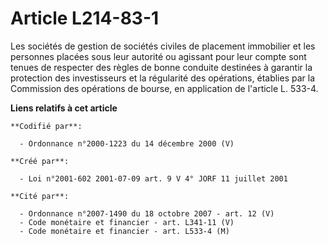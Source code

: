 # Article L214-83-1

Les sociétés de gestion de sociétés civiles de placement immobilier et les personnes placées sous leur autorité ou agissant
pour leur compte sont tenues de respecter des règles de bonne conduite destinées à garantir la protection des investisseurs
et la régularité des opérations, établies par la Commission des opérations de bourse, en application de l'article L. 533-4.

**Liens relatifs à cet article**

	**Codifié par**:

	  - Ordonnance n°2000-1223 du 14 décembre 2000 (V)

	**Créé par**:

	  - Loi n°2001-602 2001-07-09 art. 9 V 4° JORF 11 juillet 2001

	**Cité par**:

	  - Ordonnance n°2007-1490 du 18 octobre 2007 - art. 12 (V)
	  - Code monétaire et financier - art. L341-11 (V)
	  - Code monétaire et financier - art. L533-4 (M)
